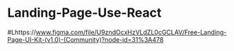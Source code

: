 # Landing-Page-Use-React

#Lhttps://www.figma.com/file/U9zndOcxHzVLdZL0cGCLAV/Free-Landing-Page-UI-Kit-(v1.0)-(Community)?node-id=31%3A478
